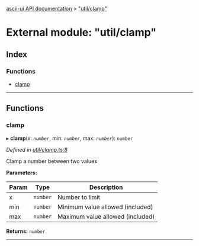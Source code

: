 [ascii-ui API documentation](../README.md) > ["util/clamp"](../modules/_util_clamp_.md)

# External module: "util/clamp"

## Index

### Functions

* [clamp](_util_clamp_.md#clamp)

---

## Functions

<a id="clamp"></a>

###  clamp

▸ **clamp**(x: *`number`*, min: *`number`*, max: *`number`*): `number`

*Defined in [util/clamp.ts:8](https://github.com/danikaze/ascii-ui/blob/da18f7c/src/util/clamp.ts#L8)*

Clamp a number between two values

**Parameters:**

| Param | Type | Description |
| ------ | ------ | ------ |
| x | `number` |  Number to limit |
| min | `number` |  Minimum value allowed (included) |
| max | `number` |  Maximum value allowed (included) |

**Returns:** `number`

___

